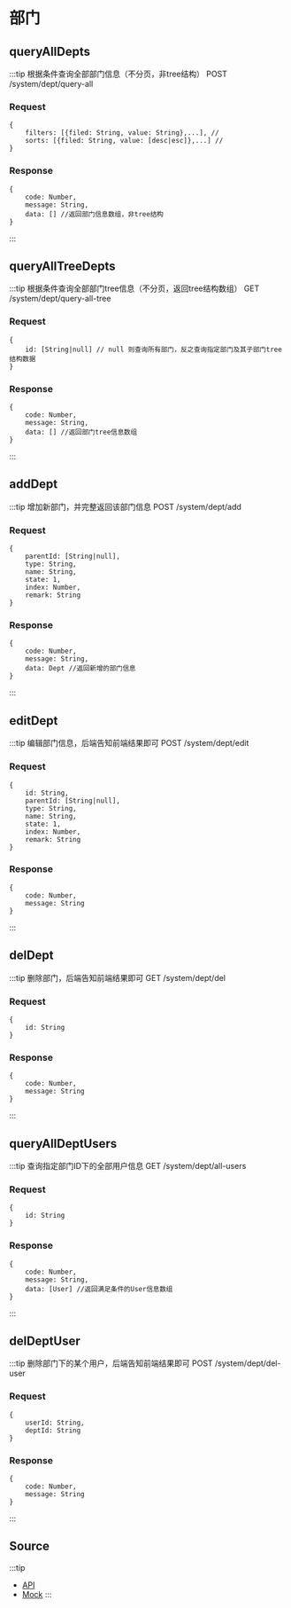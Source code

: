 # 部门
## queryAllDepts
:::tip
    根据条件查询全部部门信息（不分页，非tree结构）
    POST /system/dept/query-all
### Request
    {
        filters: [{filed: String, value: String},...], //
        sorts: [{filed: String, value: [desc|esc]},...] //
    }
### Response
    {
        code: Number,
        message: String,
        data: [] //返回部门信息数组，非tree结构
    }
:::

## queryAllTreeDepts
:::tip
    根据条件查询全部部门tree信息（不分页，返回tree结构数组）
    GET /system/dept/query-all-tree
### Request
    {
        id: [String|null] // null 则查询所有部门，反之查询指定部门及其子部门tree结构数据
    }
### Response
    {
        code: Number,
        message: String,
        data: [] //返回部门tree信息数组
    }
:::

## addDept
:::tip
    增加新部门，并完整返回该部门信息
    POST /system/dept/add
### Request
    {
        parentId: [String|null],
        type: String,
        name: String,
        state: 1,
        index: Number,
        remark: String
    }
### Response
    {
        code: Number,
        message: String,
        data: Dept //返回新增的部门信息
    }
:::

## editDept
:::tip
    编辑部门信息，后端告知前端结果即可
    POST /system/dept/edit
### Request
    {
        id: String,
        parentId: [String|null],
        type: String,
        name: String,
        state: 1,
        index: Number,
        remark: String
    }
### Response
    {
        code: Number,
        message: String
    }
:::

## delDept
:::tip
    删除部门，后端告知前端结果即可
    GET /system/dept/del
### Request
    {
        id: String
    }
### Response
    {
        code: Number,
        message: String
    }
:::

## queryAllDeptUsers
:::tip
    查询指定部门ID下的全部用户信息
    GET /system/dept/all-users
### Request
    {
        id: String
    }
### Response
    {
        code: Number,
        message: String,
        data: [User] //返回满足条件的User信息数组
    }
:::

## delDeptUser
:::tip
    删除部门下的某个用户，后端告知前端结果即可
    POST /system/dept/del-user
### Request
    {
        userId: String,
        deptId: String
    }
### Response
    {
        code: Number,
        message: String
    }
:::

## Source
:::tip
+ [API](http://gitlab.taiji.com.cn/vue/element-admin/tree/master/src/api/system-management/dept.js)
+ [Mock](http://gitlab.taiji.com.cn/vue/element-admin/tree/master/src/mock/system-management/dept.js)
:::